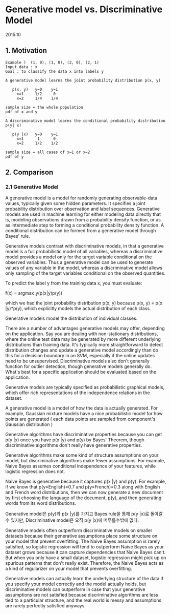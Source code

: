 # Generative model vs. Discriminative Model

2015.10

## 1. Motivation

```
Example )  (1, 0), (1, 0), (2, 0), (2, 1)
Input data : x
Goal : to classify the data x into labels y

A generative model learns the joint probability distribution p(x, y)

   p(x, y)   y=0    y=1
     x=1     1/2     0
     x=2     1/4    1/4

sample size = the whole population
pdf of x and y

A discriminative model learns the conditional probability distribution p(y| x)

   p(y |x)   y=0    y=1
     x=1      1      0
     x=2     1/2    1/2

sample size = all cases of x=1 or x=2
pdf of y
```

## 2. Comparison

### 2.1 Generative Model

A generative model is a model for randomly generating observable-data values, typically given some hidden parameters. It specifies a joint probability distribution over observation and label sequences. Generative models are used in machine learning for either modeling data directly that is, modeling observations drawn from a probability density function, or as as intermediate step to forming a conditional probability density function. A conditional distribution can be formed from a generative model through Bayes' rule.

Generative models contrast with discriminative models, in that a generative model is a full probabilistic model of all variables, whereas a discriminative model provides a model only for the target variable conditional on the observed variables. Thus a generative model can be used to generate values of any variable in the model, whereas a discriminative model allows only sampling of the target variables conditional on the observed quantities.

To predict the label y from the training data x, you must evaluate:

f(x) = argmax_y(p(x|y)p(y))

which we had the joint probability distribution p(x, y) because p(x, y) = p(x |y)*p(y), which explicitly models the actual distribution of each class.

Generative models model the distribution of individual classes.

There are a number of advantages generative models may offer, depending on the application. Say you are dealing with non-stationary distributions, where the online test data may be generated by more different underlying distributions than training data. It's typically more straightforward to detect distribution changes and update a generative model accordingly than do this for a decision boundary in an SVM, especially if the online updates need to be unsupervised. Discriminative models also don't generally function for outlier detection, though generative models generally do. What's best for a specific application should be evaluated based on the application.

Generative models are typically specified as probabilistic graphical models, which offer rich representations of the independence relations in the dataset.

A generative model is a model of how the data is actually generated. For example, Gaussian mixture models have a nice probabilistic model for how points are generated ( each data points are sampled from component's Gaussian distribution )

Generative algorithms have discriminative properties because you can get p(y |x) once you have p(x |y) and p(y) by Bayes' Theorem, though discriminative algorithms don't really have generative properties.

Generative algorithms make some kind of structure assumptions on your model, but discriminative algorithms make fewer assumptions. For example, Naive Bayes assumes conditional independence of your features, while logistic regression does not.

Naive Bayes is generative because it captures p(x |y) and p(y). For example, if we know that p(y=English)=0.7 and p(y=French)=0.3 along with English and French word distributions, then we can now generate a new document by first choosing the language of the document, p(y), and then generating words from its word distributions.

Generative model은 p(y)와 p(x |y)를 가지고 Bayes rule을 통해 p(y |x)로 돌아갈 수 있지만, Discriminative model은 오직 p(y |x)에 머무를수밖에 없다.

Generative models often outperform discriminative models on smaller datasets because their generative assumptions place some structure on your model that prevent overfitting. The Naive Bayes assumption is rarely satisfied, so logistic regression will tend to outperform Naive Bayes as your dataset grows because it can capture dependencies that Naive Bayes can't. But when you only have a small dataset, logistic regression might pick up on spurious patterns that don't really exist. Therefore, the Naive Bayes acts as a kind of regularizer on your model that prevents overfitting.

Generative models can actually learn the underlying structure of the data if you specify your model correctly and the model actually holds, but discriminative models can outperform in case that your generative assumptions are not satisfied because discriminative algorithms are less tied to a particular structure, and the real world is messy and assumptions are rarely perfectly satisfied anyways.





